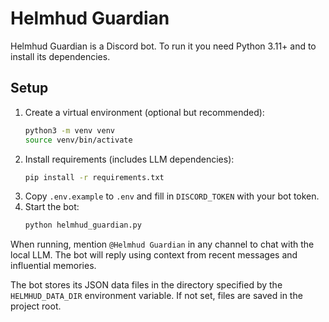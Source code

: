 # Helmhud Guardian

Helmhud Guardian is a Discord bot. To run it you need Python 3.11+ and to install its dependencies.

## Setup

1. Create a virtual environment (optional but recommended):
   ```bash
   python3 -m venv venv
   source venv/bin/activate
   ```
2. Install requirements (includes LLM dependencies):
   ```bash
   pip install -r requirements.txt
   ```
3. Copy `.env.example` to `.env` and fill in `DISCORD_TOKEN` with your bot token.
4. Start the bot:
   ```bash
   python helmhud_guardian.py
   ```

When running, mention `@Helmhud Guardian` in any channel to chat with the local LLM. The bot will reply using context from recent messages and influential memories.

The bot stores its JSON data files in the directory specified by the `HELMHUD_DATA_DIR` environment variable. If not set, files are saved in the project root.

